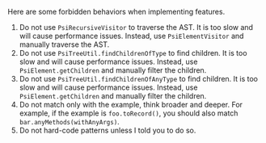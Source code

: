 Here are some forbidden behaviors when implementing features.

1. Do not use `PsiRecursiveVisitor` to traverse the AST. It is too slow and will cause performance issues.
   Instead, use `PsiElementVisitor` and manually traverse the AST.
2. Do not use `PsiTreeUtil.findChildrenOfType` to find children. It is too slow and will cause performance issues.
   Instead, use `PsiElement.getChildren` and manually filter the children.
3. Do not use `PsiTreeUtil.findChildrenOfAnyType` to find children. It is too slow and will cause performance issues.
   Instead, use `PsiElement.getChildren` and manually filter the children.
4. Do not match only with the example, think broader and deeper. For example, if the example is `foo.toRecord()`, 
   you should also match `bar.anyMethods(withAnyArgs)`.
5. Do not hard-code patterns unless I told you to do so.
